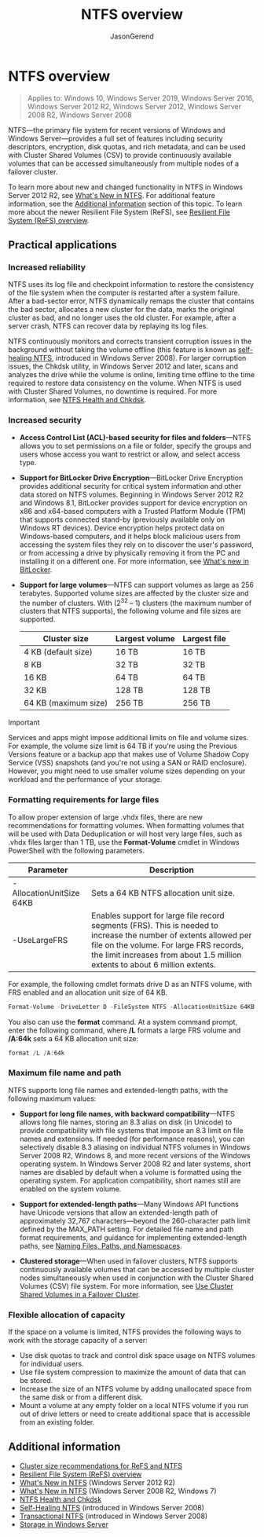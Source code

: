 ﻿---
title: NTFS overview
description: An explanation of what NTFS is.
ms.prod: windows-server-threshold 
ms.topic: article 
author: JasonGerend 
ms.author: jgerend 
ms.technology: storage 
ms.date: 06/17/2019
ms.localizationpriority: medium
---
# NTFS overview

>Applies to: Windows 10, Windows Server 2019, Windows Server 2016, Windows Server 2012 R2, Windows Server 2012, Windows Server 2008 R2, Windows Server 2008

NTFS—the primary file system for recent versions of Windows and Windows Server—provides a full set of features including security descriptors, encryption, disk quotas, and rich metadata, and can be used with Cluster Shared Volumes (CSV) to provide continuously available volumes that can be accessed simultaneously from multiple nodes of a failover cluster.

To learn more about new and changed functionality in NTFS in Windows Server 2012 R2, see [What's New in NTFS](https://docs.microsoft.com/previous-versions/windows/it-pro/windows-server-2012-r2-and-2012/dn466520(v%3dws.11)). For additional feature information, see the [Additional information](#additional-information) section of this topic. To learn more about the newer Resilient File System (ReFS), see [Resilient File System (ReFS) overview](../refs/refs-overview.md).

## Practical applications

### Increased reliability

NTFS uses its log file and checkpoint information to restore the consistency of the file system when the computer is restarted after a system failure. After a bad-sector error, NTFS dynamically remaps the cluster that contains the bad sector, allocates a new cluster for the data, marks the original cluster as bad, and no longer uses the old cluster. For example, after a server crash, NTFS can recover data by replaying its log files.

NTFS continuously monitors and corrects transient corruption issues in the background without taking the volume offline (this feature is known as [self-healing NTFS](https://docs.microsoft.com/previous-versions/windows/it-pro/windows-server-2008-R2-and-2008/cc771388(v=ws.10)), introduced in Windows Server 2008). For larger corruption issues, the Chkdsk utility, in Windows Server 2012 and later, scans and analyzes the drive while the volume is online, limiting time offline to the time required to restore data consistency on the volume. When NTFS is used with Cluster Shared Volumes, no downtime is required. For more information, see [NTFS Health and Chkdsk](https://docs.microsoft.com/previous-versions/windows/it-pro/windows-server-2012-r2-and-2012/hh831536(v%3dws.11)).

### Increased security

- **Access Control List (ACL)-based security for files and folders**—NTFS allows you to set permissions on a file or folder, specify the groups and users whose access you want to restrict or allow, and select access type.

- **Support for BitLocker Drive Encryption**—BitLocker Drive Encryption provides additional security for critical system information and other data stored on NTFS volumes. Beginning in Windows Server 2012 R2 and Windows 8.1, BitLocker provides support for device encryption on x86 and x64-based computers with a Trusted Platform Module (TPM) that supports connected stand-by (previously available only on Windows RT devices). Device encryption helps protect data on Windows-based computers, and it helps block malicious users from accessing the system files they rely on to discover the user's password, or from accessing a drive by physically removing it from the PC and installing it on a different one. For more information, see [What's new in BitLocker](https://docs.microsoft.com/previous-versions/windows/it-pro/windows-server-2012-r2-and-2012/dn306081(v%3dws.11)).

- **Support for large volumes**—NTFS can support volumes as large as 256 terabytes. Supported volume sizes are affected by the cluster size and the number of clusters. With (2<sup>32</sup> – 1) clusters (the maximum number of clusters that NTFS supports), the following volume and file sizes are supported.

  |Cluster size|Largest volume|Largest file|
  |---|---|---|
  |4 KB (default size)|16 TB|16 TB|
  |8 KB|32 TB|32 TB|
  |16 KB|64 TB|64 TB|
  |32 KB|128 TB|128 TB|
  |64 KB (maximum size)|256 TB|256 TB|

>[!IMPORTANT]
>Services and apps might impose additional limits on file and volume sizes. For example, the volume size limit is 64 TB if you're using the Previous Versions feature or a backup app that makes use of Volume Shadow Copy Service (VSS) snapshots (and you're not using a SAN or RAID enclosure). However, you might need to use smaller volume sizes depending on your workload and the performance of your storage.

### Formatting requirements for large files

To allow proper extension of large .vhdx files, there are new recommendations for formatting volumes. When formatting volumes that will be used with Data Deduplication or will host very large files, such as .vhdx files larger than 1 TB, use the **Format-Volume** cmdlet in Windows PowerShell with the following parameters.

|Parameter|Description|
|---|---|
|-AllocationUnitSize 64KB|Sets a 64 KB NTFS allocation unit size.|
|-UseLargeFRS|Enables support for large file record segments (FRS). This is needed to increase the number of extents allowed per file on the volume. For large FRS records, the limit increases from about 1.5 million extents to about 6 million extents.|

For example, the following cmdlet formats drive D as an NTFS volume, with FRS enabled and an allocation unit size of 64 KB.

```PowerShell
Format-Volume -DriveLetter D -FileSystem NTFS -AllocationUnitSize 64KB -UseLargeFRS
```

You also can use the **format** command. At a system command prompt, enter the following command, where **/L** formats a large FRS volume and **/A:64k** sets a 64 KB allocation unit size:

```PowerShell
format /L /A:64k
```

### Maximum file name and path

NTFS supports long file names and extended-length paths, with the following maximum values:

- **Support for long file names, with backward compatibility**—NTFS allows long file names, storing an 8.3 alias on disk (in Unicode) to provide compatibility with file systems that impose an 8.3 limit on file names and extensions. If needed (for performance reasons), you can selectively disable 8.3 aliasing on individual NTFS volumes in Windows Server 2008 R2, Windows 8, and more recent versions of the Windows operating system.
  In Windows Server 2008 R2 and later systems, short names are disabled by default when a volume is formatted using the operating system. For application compatibility, short names still are enabled on the system volume.

- **Support for extended-length paths**—Many Windows API functions have Unicode versions that allow an extended-length path of approximately 32,767 characters—beyond the 260-character path limit defined by the MAX\_PATH setting. For detailed file name and path format requirements, and guidance for implementing extended-length paths, see [Naming Files, Paths, and Namespaces](https://msdn.microsoft.com/library/windows/desktop/aa365247).

- **Clustered storage**—When used in failover clusters, NTFS supports continuously available volumes that can be accessed by multiple cluster nodes simultaneously when used in conjunction with the Cluster Shared Volumes (CSV) file system. For more information, see [Use Cluster Shared Volumes in a Failover Cluster](../../failover-clustering/failover-cluster-csvs.md).

### Flexible allocation of capacity

If the space on a volume is limited, NTFS provides the following ways to work with the storage capacity of a server:

- Use disk quotas to track and control disk space usage on NTFS volumes for individual users.
- Use file system compression to maximize the amount of data that can be stored.
- Increase the size of an NTFS volume by adding unallocated space from the same disk or from a different disk.
- Mount a volume at any empty folder on a local NTFS volume if you run out of drive letters or need to create additional space that is accessible from an existing folder.

## Additional information

- [Cluster size recommendations for ReFS and NTFS](https://techcommunity.microsoft.com/t5/Storage-at-Microsoft/Cluster-size-recommendations-for-ReFS-and-NTFS/ba-p/425960)
- [Resilient File System (ReFS) overview](../refs/refs-overview.md)
- [What's New in NTFS](https://docs.microsoft.com/previous-versions/windows/it-pro/windows-server-2012-r2-and-2012/dn466520(v%3dws.11)) (Windows Server 2012 R2)
- [What's New in NTFS](https://docs.microsoft.com/previous-versions/windows/it-pro/windows-server-2008-R2-and-2008/ff383236(v=ws.10)) (Windows Server 2008 R2, Windows 7)
- [NTFS Health and Chkdsk](https://docs.microsoft.com/previous-versions/windows/it-pro/windows-server-2012-r2-and-2012/hh831536(v%3dws.11))
- [Self-Healing NTFS](https://docs.microsoft.com/previous-versions/windows/it-pro/windows-server-2008-R2-and-2008/cc771388(v=ws.10)) (introduced in Windows Server 2008)
- [Transactional NTFS](https://docs.microsoft.com/previous-versions/windows/it-pro/windows-server-2008-r2-and-2008/cc730726(v%3dws.10)) (introduced in Windows Server 2008)
- [Storage in Windows Server](../storage.md)